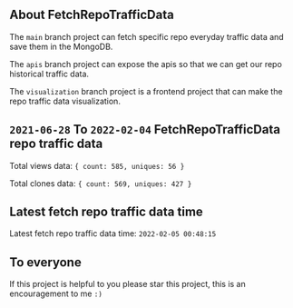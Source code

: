## About FetchRepoTrafficData

The `main` branch project can fetch specific repo everyday traffic data and save them in the MongoDB.

The `apis` branch project can expose the apis so that we can get our repo historical traffic data.

The `visualization` branch project is a frontend project that can make the repo traffic data visualization.

## `2021-06-28` To `2022-02-04` FetchRepoTrafficData repo traffic data

Total views data: `{ count: 585, uniques: 56 }`

Total clones data: `{ count: 569, uniques: 427 }`

## Latest fetch repo traffic data time

Latest fetch repo traffic data time: `2022-02-05 00:48:15`

## To everyone

If this project is helpful to you please star this project, this is an encouragement to me `:)`



